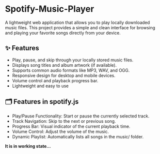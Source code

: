 # Spotify-Music-Player
A lightweight web application that allows you to play locally downloaded music files. This project provides a simple and clean interface for browsing and playing your favorite songs directly from your device.

<h2>✨ Features</h2>
<ul>
<li>Play, pause, and skip through your locally stored music files.</li>
<li>Displays song titles and album artwork (if available).</li>
<li>Supports common audio formats like MP3, WAV, and OGG.</li>
<li>Responsive design for desktop and mobile devices.</li>
<li>Volume control and playback progress bar.</li>
<li>Lightweight and easy to use</li>
</ul>
<h2>🗂️ Features in spotify.js</h2>
<ul>
<li>Play/Pause Functionality: Start or pause the currently selected track.</li>
<li>Track Navigation: Skip to the next or previous song.</li>
<li>Progress Bar: Visual indicator of the current playback time.</li>
<li>Volume Control: Adjust the volume of the music.</li>
<li>Dynamic Playlist: Automatically lists all songs in the music/ folder.</li>
</ul>

<b>It is in working state...</b>
